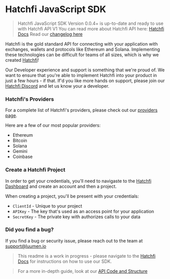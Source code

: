# Hatchfi JavaScript SDK

> Hatchfi JavaScript SDK Version 0.0.4+ is up-to-date and ready to use with Hatchfi API V1
> You can read more about Hatchfi API here: [Hatchfi Docs](https://docs.hatchfi.co)
> Read our [changelog here](https://feedback.hatchfi.co/changelog/sdk-version-update-hatchfi-sdk-js-0-0-4)

Hatchfi is the gold standard API for connecting with your application with exchanges, wallets and protocols like Ethereum and Solana. Implementing these technologies can be difficult for teams of all sizes, which is why we created [Hatchfi](https://hatchfi.co)!

Our Developer experience and support is something that we're proud of. We want to ensure that you're able to implement Hatchfi into your product in just a few hours - if that. If'd you like more hands on support, please join our [Hatchfi Discord](https://discord.gg/hatchfi) and let us know your a developer.

### Hatchfi's Providers

For a complete list of Hatchfi's providers, please check out our [providers page](https://hatchfi.co/providers).

Here are a few of our most popular providers:

- Ethereum
- Bitcoin
- Solana
- Gemini
- Coinbase

### Create a Hatchfi Project

In order to get your credentials, you'll need to navigaste to the [Hatchfi Dashboard](https://app.hatchfi.co/signup) and create an account and then a project.

When creating a project, you'll be present with your credentials:

- `ClientId` - Unique to your project
- `APIKey` - The key that's used as an access point for your application
- `SecretKey` - The private key with authorizes calls to your data

### Did you find a bug?

If you find a bug or security issue, please reach out to the team at support@luumen.io

> This readme is a work in progress - please navigate to the [Hatchfi Docs](https://docs.hatchfi.co) for instructions on how to use our SDK.

> For a more in-depth guide, look at our [API Code and Structure](https://luumen.github.io/hatchfi-sdk-js/)
